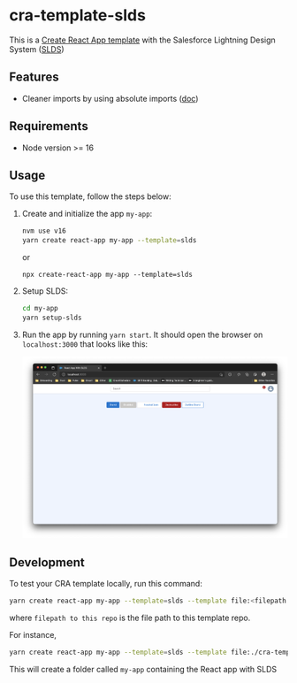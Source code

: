 # cra-template-slds

This is a [Create React App template](https://github.com/facebook/create-react-app) with the Salesforce Lightning Design System ([SLDS](https://react.lightningdesignsystem.com/))

## Features

- Cleaner imports by using absolute imports ([doc](docs/features/AbsoluteImports.md))

## Requirements

- Node version >= 16

## Usage

To use this template, follow the steps below:

1. Create and initialize the app `my-app`:

   ```sh
   nvm use v16
   yarn create react-app my-app --template=slds
   ```
   or
   ```
   npx create-react-app my-app --template=slds
   ```

2. Setup SLDS:

   ```sh
   cd my-app
   yarn setup-slds
   ```

3. Run the app by running `yarn start`. It should open the browser on `localhost:3000` that looks like this:

   ![Browser Screenshot](docs/images/screenshot.png)

## Development

To test your CRA template locally, run this command:

```sh
yarn create react-app my-app --template=slds --template file:<filepath to this repo>
```

where `filepath to this repo` is the file path to this template repo.

For instance,

```sh
yarn create react-app my-app --template=slds --template file:./cra-template-slds/
```

This will create a folder called `my-app` containing the React app with SLDS

